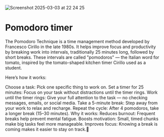 ![Screenshot 2025-03-03 at 22 24 25](https://github.com/user-attachments/assets/86acdaef-b243-4a0a-ac10-216107ed6237)
# Pomodoro timer

The Pomodoro Technique is a time management method developed by Francesco Cirillo in the late 1980s. It helps improve focus and productivity by breaking work into intervals, traditionally 25 minutes long, followed by short breaks. These intervals are called "pomodoros" — the Italian word for tomato, inspired by the tomato-shaped kitchen timer Cirillo used as a student.

Here’s how it works:

Choose a task: Pick one specific thing to work on.
Set a timer for 25 minutes: Focus on your task without distractions until the timer rings.
Work until the timer rings: Give your full attention to the task — no checking messages, emails, or social media.
Take a 5-minute break: Step away from your work to relax and recharge.
Repeat the cycle: After 4 pomodoros, take a longer break (15–30 minutes).
Why it works:
Reduces burnout: Frequent breaks help prevent mental fatigue.
Boosts motivation: Small, timed chunks make big tasks feel more manageable.
Improves focus: Knowing a break is coming makes it easier to stay on track.🚀
